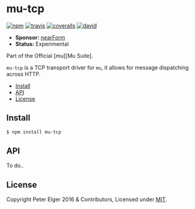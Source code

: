 # mu-tcp

[![npm][npm-badge]][npm-url]
[![travis][travis-badge]][travis-url]
[![coveralls][coveralls-badge]][coveralls-url]
[![david][david-badge]][david-url]

- __Sponsor:__ [nearForm][sponsor]
- __Status:__ Experimental

Part of the Official [mu][Mu Suite].

`mu-tcp` is a TCP transport driver for `mu`, it allows for message dispatching across HTTP.


* [Install](#install)
* [API](#api)
* [License](#license)


## Install

```sh
$ npm install mu-tcp
```

## API
To do..

## License
Copyright Peter Elger 2016 & Contributors, Licensed under [MIT][].


[mu]: https://github.com/apparatus/mu
[travis-badge]: https://travis-ci.org/apparatus/mu.svg?branch=master
[travis-url]: https://travis-ci.org/apparatus/mu
[npm-badge]: https://badge.fury.io/js/mu.svg
[npm-url]: https://npmjs.org/package/mu
[logo-url]: https://raw.githubusercontent.com/apparatus/mu/master/assets/mu.png
[coveralls-badge]: https://coveralls.io/repos/apparatus/mu/badge.svg?branch=master
[coveralls-url]: https://coveralls.io/github/apparatus/mu?branch=master
[david-badge]: https://david-dm.org/apparatus/mu.svg
[david-url]: https://david-dm.org/apparatus/mu
[sponsor]: http://nearform.com
[MIT]: ./LICENSE
